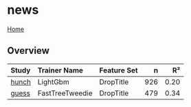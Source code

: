 # news

[Home](../index.md)

## Overview

|Study|Trainer Name|Feature Set|n|R²|
|:---|:---|:---|---:|---:|
|[hunch](news_hunch.md)|LightGbm|DropTitle|926|0.20|
|[guess](news_guess.md)|FastTreeTweedie|DropTitle|479|0.34|

